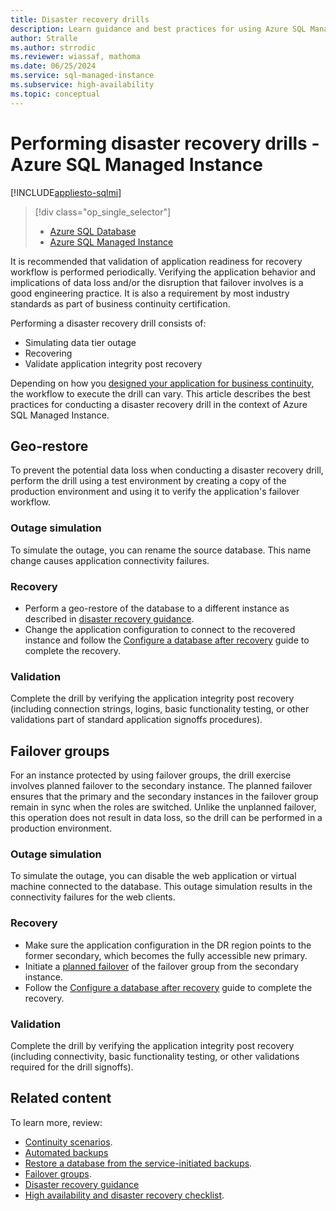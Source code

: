 ```yaml
---
title: Disaster recovery drills
description: Learn guidance and best practices for using Azure SQL Managed Instance to perform disaster recovery drills.
author: Stralle
ms.author: strrodic
ms.reviewer: wiassaf, mathoma
ms.date: 06/25/2024
ms.service: sql-managed-instance
ms.subservice: high-availability
ms.topic: conceptual
---
```

# Performing disaster recovery drills - Azure SQL Managed Instance
[!INCLUDE[appliesto-sqlmi](../includes/appliesto-sqlmi.md)]

> [!div class="op_single_selector"]
> * [Azure SQL Database](../database/disaster-recovery-drills.md?view=azuresql-db&preserve-view=true)
> * [Azure SQL Managed Instance](disaster-recovery-drills.md?view=azuresql-mi&preserve-view=true)

It is recommended that validation of application readiness for recovery workflow is performed periodically. Verifying the application behavior and implications of data loss and/or the disruption that failover involves is a good engineering practice. It is also a requirement by most industry standards as part of business continuity certification.

Performing a disaster recovery drill consists of:

* Simulating data tier outage
* Recovering
* Validate application integrity post recovery

Depending on how you [designed your application for business continuity](business-continuity-high-availability-disaster-recover-hadr-overview.md), the workflow to execute the drill can vary. This article describes the best practices for conducting a disaster recovery drill in the context of Azure SQL Managed Instance.

## Geo-restore

To prevent the potential data loss when conducting a disaster recovery drill, perform the drill using a test environment by creating a copy of the production environment and using it to verify the application's failover workflow.

### Outage simulation

To simulate the outage, you can rename the source database. This name change causes application connectivity failures.

### Recovery

* Perform a geo-restore of the database to a different instance as described in [disaster recovery guidance](disaster-recovery-guidance.md).
* Change the application configuration to connect to the recovered instance and follow the [Configure a database after recovery](disaster-recovery-guidance.md#configure-your-database-after-recovery) guide to complete the recovery.

### Validation

Complete the drill by verifying the application integrity post recovery (including connection strings, logins, basic functionality testing, or other validations part of standard application signoffs procedures).

## Failover groups

For an instance protected by using failover groups, the drill exercise involves planned failover to the secondary instance. The planned failover ensures that the primary and the secondary instances in the failover group remain in sync when the roles are switched. Unlike the unplanned failover, this operation does not result in data loss, so the drill can be performed in a production environment.

### Outage simulation

To simulate the outage, you can disable the web application or virtual machine connected to the database. This outage simulation results in the connectivity failures for the web clients.

### Recovery

* Make sure the application configuration in the DR region points to the former secondary, which becomes the fully accessible new primary.
* Initiate a [planned failover](failover-group-configure-sql-mi.md#test-failover) of the failover group from the secondary instance.
* Follow the [Configure a database after recovery](disaster-recovery-guidance.md) guide to complete the recovery.

### Validation

Complete the drill by verifying the application integrity post recovery (including connectivity, basic functionality testing, or other validations required for the drill signoffs).

## Related content

To learn more, review: 

* [Continuity scenarios](business-continuity-high-availability-disaster-recover-hadr-overview.md).
* [Automated backups](automated-backups-overview.md)
* [Restore a database from the service-initiated backups](recovery-using-backups.md).
* [Failover groups](failover-group-sql-mi.md).
* [Disaster recovery guidance](disaster-recovery-guidance.md)  
* [High availability and disaster recovery checklist](high-availability-disaster-recovery-checklist.md). 
